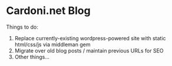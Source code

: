 Cardoni.net Blog
===

Things to do:

1. Replace currently-existing wordpress-powered site with static html/css/js via middleman gem
2. Migrate over old blog posts / maintain previous URLs for SEO
3. Other things...